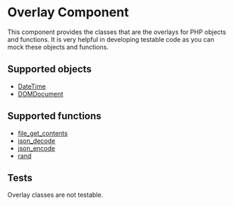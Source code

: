 # Overlay Component

This component provides the classes that are the overlays for PHP objects and functions. 
It is very helpful in developing testable code as you can mock these objects and functions.  

## Supported objects
- [DateTime](https://secure.php.net/manual/en/class.datetime.php)
- [DOMDocument](https://secure.php.net/manual/en/class.domdocument.php)

## Supported functions
- [file_get_contents](https://secure.php.net/manual/en/function.file-get-contents.php)
- [json_decode](https://secure.php.net/manual/en/function.json-decode.php)
- [json_encode](https://secure.php.net/manual/en/function.json-encode.php)
- [rand](https://secure.php.net/manual/en/function.rand.php)

## Tests
Overlay classes are not testable.
